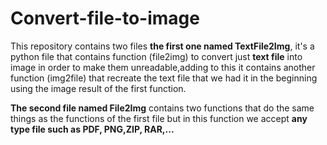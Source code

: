 # Convert-file-to-image

<p>This repository contains two files <b>the first one named TextFile2Img</b>, it's a python file that contains function (file2img) to convert just <b>text file</b> into image in order to make them unreadable,adding to this it contains another function (img2file) that recreate the text file that we had it in the beginning using the image result of the first function.</p>
<p><b>The second file named File2Img</b> contains two functions that do the same things as the functions of the first file but in this function we accept <b>any type file such as PDF, PNG,ZIP, RAR,...</b> </p>
